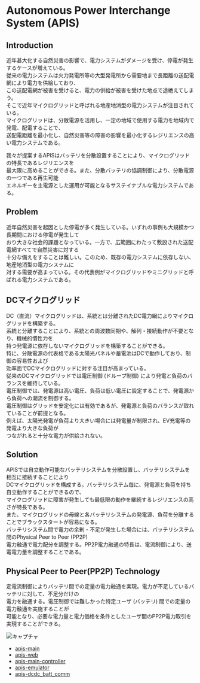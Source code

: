 # Autonomous Power Interchange System (APIS)

## Introduction  
近年甚大化する自然災害の影響で、電力システムがダメージを受け、停電が発生するケースが増えている。  
従来の電力システムは火力発電所等の大型発電所から需要地まで長距離の送配電網により電力を供給しており、  
この送配電網が被害を受けると、電力の供給が被害を受けた地点で途絶えてしまう。  
そこで近年マイクログリッドと呼ばれる地産地消型の電力システムが注目されている。  
マイクログリッドは、分散電源を活用し、一定の地域で使用する電力を地域内で発電、配電することで、  
送配電距離を最小化し、自然災害等の障害の影響を最小化するレジリエンスの高い電力システムである。  

我々が提案するAPISはバッテリを分散設置することにより、マイクログリッドの特長であるレジリエンスを  
最大限に高めることができる。また、分散バッテリの協調制御により、分散電源の一つである再生可能  
エネルギーを主電源とした運用が可能となるサステイナブルな電力システムである。  

## Problem
近年自然災害を起因とした停電が多く発生している。いずれの事例も大規模かつ長期間における停電が発生して  
おり大きな社会的課題となっている。一方で、広範囲にわたって敷設された送配電網すべてで自然災害に対する  
十分な備えをすることは難しい。このため、既存の電力システムに依存しない、地産地消型の電力システムに  
対する需要が高まっている。その代表例がマイクログリッドやミニグリッドと呼ばれる電力システムである。

## DCマイクログリッド　　
DC（直流）マイクログリッドは、系統とは分離されたDC電力網によりマイクログリッドを構築する。  
系統と分離することにより、系統との周波数同期や、解列・接続動作が不要となり、機械的慣性力を  
持つ発電源に依存しないマイクログリッドを構築することができる。  
特に、分散電源の代表格である太陽光パネルや蓄電池はDCで動作しており、制御の容易性および  
効率面でDCマイクログリッドに対する注目が高まっている。  
従来のDCマイクログリッドでは電圧制御 (ドループ制御) により発電と負荷のバランスを維持している。  
電圧制御では、発電源は高い電圧、負荷は低い電圧に設定することで、発電源から負荷への潮流を制御する。  
電圧制御はグリッドを安定化には有効であるが、発電源と負荷のバランスが取れていることが前提となる。  
例えば、太陽光発電が負荷より大きい場合には発電量が制限され、EV充電等の発電より大きな負荷が  
つながれると十分な電力が供給されない。  

## Solution
APISでは自立動作可能なバッテリシステムを分散設置し、バッテリシステムを相互に接続することにより  
DCマイクログリッドを構成する。バッテリシステム毎に、発電源と負荷を持ち自立動作することができるので、  
マイクログリッドに障害が発生しても最低限の動作を継続するレジリエンスの高さが特長である。  
また、マイクログリッドの母線と各バッテリシステムの発電源、負荷を分離することでブラックスタートが容易になる。  
バッテリシステム間で電力の余剰・不足が発生した場合には、バッテリシステム間のPhysical Peer to Peer (PP2P)  
電力融通で電力配分を調整する。PP2P電力融通の特長は、電流制御により、送電電力量を調整することである。


## Physical Peer to Peer(PP2P) Technology
定電流制御によりバッテリ間での定量の電力融通を実現。電力が不足しているバッテリに対して、不足分だけの  
電力を融通する。電圧制御では難しかった特定ユーザ (バッテリ) 間での定量の電力融通を実施することが  
可能となり、必要な電力量と電力価格を条件としたユーザ間のPP2P電力取引を実現することができる。  

![キャプチャ](https://user-images.githubusercontent.com/71874910/95694571-c0c47080-0c6d-11eb-9935-89d62e43228c.PNG)


 - [apis-main](https://github.com/oes-github/apis-main)
 - [apis-web](https://github.com/oes-github/apis-web)
 - [apis-main-controller](https://github.com/oes-github/apis-main-controller)
 - [apis-emulator](https://github.com/oes-github/apis-emulator)
 - [apis-dcdc_batt_comm](https://github.com/oes-github/apis-dcdc_batt_comm)
